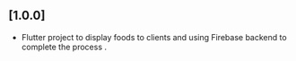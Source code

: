 ## [1.0.0]

* Flutter project to display foods to clients and using Firebase backend to complete the process .
